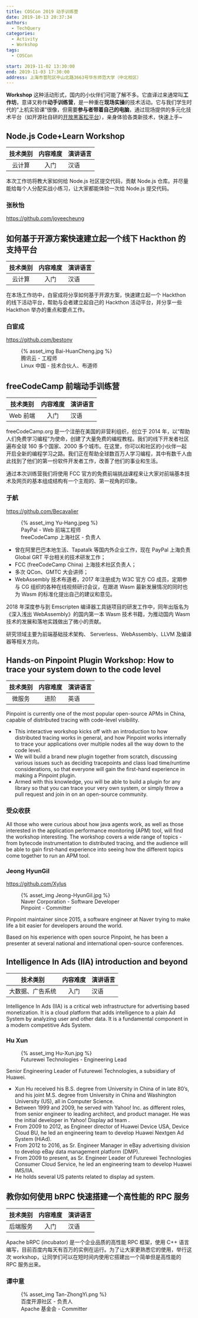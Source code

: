 ```yaml
---
title: COSCon 2019 动手训练营
date: 2019-10-13 20:37:34
authors:
  - TechQuery
categories:
  - Activity
  - Workshop
tags:
  - COSCon

start: 2019-11-02 13:30:00
end: 2019-11-03 17:30:00
address: 上海市普陀区中山北路3663号华东师范大学（中北校区）
---
```


**Workshop** 这种活动形式，国内的小伙伴们可能了解不多。它直译过来通常叫**工作坊**，意译又称作**动手训练营**，是一种重在**现场实操**的技术活动。它与我们学生时代的“上机实验课”很像，但需要**参与者带着自己的电脑**，通过现场提供的多元化技术平台（如开源社自研的[开放黑客松平台][1]），亲身体验各类新技术，快速上手~

<!-- more -->

## Node.js Code+Learn Workshop

| 技术类别 | 内容难度 | 演讲语言 |
| :------: | :------: | :------- |
|  云计算  |   入门   | 汉语     |

本次工作坊将教大家如何给 Node.js 社区提交代码，贡献 Node.js 仓库。并尽量能给每个人分配实战小练习，让大家都能体验一次给 Node.js 提交代码。

### 张秋怡

https://github.com/joyeecheung

## 如何基于开源方案快速建立起一个线下 Hackthon 的支持平台

| 技术类别 | 内容难度 | 演讲语言 |
| :------: | :------: | :------- |
|  云计算  |   入门   | 汉语     |

在本场工作坊中，白宦成将分享如何基于开源方案，快速建立起一个 Hackthon 的线下活动平台，帮助与会者建立起自己的 Hackthon 活动平台，并分享一些 Hackthon 举办的重点和要点工作。

### 白宦成

https://github.com/bestony

<figure>
{% asset_img Bai-HuanCheng.jpg %}
  <figcaption>腾讯云 - 工程师</figcaption>
  <figcaption>Linux 中国 - 技术合伙人、布道师</figcaption>
</figure>

## freeCodeCamp 前端动手训练营

| 技术类别 | 内容难度 | 演讲语言 |
| :------: | :------: | :------- |
| Web 前端 |   入门   | 汉语     |

freeCodeCamp.org 是一个注册在美国的非营利组织，创立于 2014 年，以“帮助人们免费学习编程”为使命，创建了大量免费的编程教程。我们的线下开发者社区遍布全球 160 多个国家、2000 多个城市。在这里，你可以和社区的小伙伴一起开启全新的编程学习之路。我们正在帮助全球数百万人学习编程，其中有数千人由此找到了他们的第一份软件开发者工作，改善了他们的事业和生活。

通过本次训练营我们将使用 FCC 官方的免费前端挑战课程来让大家对前端基本技术及网页的基本组成结构有一个主观的、第一视角的印象。

### 于航

https://github.com/Becavalier

<figure>
{% asset_img Yu-Hang.jpeg %}
  <figcaption>PayPal - Web 前端工程师</figcaption>
  <figcaption>freeCodeCamp 上海社区 - 负责人</figcaption>
</figure>

- 曾在阿里巴巴本地生活、Tapatalk 等国内外企业工作，现在 PayPal 上海负责 Global GRT 平台相关的技术研发工作；
- FCC (freeCodeCamp China) 上海技术社区负责人；
- 多次 QCon、GMTC 大会讲师；
- WebAssembly 技术布道者，2017 年注册成为 W3C 官方 CG 成员，定期参与 CG 组织的各种在线视频研讨会议，在跟进 Wasm 最新发展情况的同时也为 Wasm 的标准化提出自己的建议和意见。

2018 年深度参与到 Emscripten 编译器工具链项目的研发工作中，同年出版名为《深入浅出 WebAssembly》的国内第一本 Wasm 技术书籍，为推动国内 Wasm 技术的发展和落地实践做出了微小的贡献。

研究领域主要为前端基础技术架构、 Serverless、WebAssembly、LLVM 及编译器等相关方向。

## Hands-on Pinpoint Plugin Workshop: How to trace your system down to the code level

| 技术类别 | 内容难度 | 演讲语言 |
| :------: | :------: | :------- |
|  微服务  |   进阶   | 英语     |

Pinpoint is currently one of the most popular open-source APMs in China, capable of distributed tracing with code-level visibility.

- This interactive workshop kicks off with an introduction to how distributed tracing works in general, and how Pinpoint works internally to trace your applications over multiple nodes all the way down to the code level.
- We will build a brand new plugin together from scratch, discussing various issues such as deciding tracepoints and class load time/runtime considerations, so that everyone will gain the first-hand experience in making a Pinpoint plugin.
- Armed with this knowledge, you will be able to build a plugin for any library so that you can trace your very own system, or simply throw a pull request and join in on an open-source community.

### 受众收获

All those who were curious about how java agents work, as well as those interested in the application performance monitoring (APM) tool, will find the workshop interesting. The workshop covers a wide range of topics - from bytecode instrumentation to distributed tracing, and the audience will be able to gain first-hand experience into seeing how the different topics come together to run an APM tool.

### Jeong HyunGil

https://github.com/Xylus

<figure>
{% asset_img Jeong-HyunGil.jpg %}
  <figcaption>Naver Corporation - Software Developer</figcaption>
  <figcaption>Pinpoint - Committer</figcaption>
</figure>

Pinpoint maintainer since 2015, a software engineer at Naver trying to make life a bit easier for developers around the world.

Based on his experience with open source Pinpoint, he has been a presenter at several national and international open-source conferences.

## Intelligence In Ads (IIA) introduction and beyond

|     技术类别     | 内容难度 | 演讲语言 |
| :--------------: | :------: | :------- |
| 大数据、广告系统 |   入门   | 汉语     |

Intelligence In Ads (IIA) is a critical web infrastructure for advertising based monetization. It is a cloud platform that adds intelligence to a plain Ad System by analyzing user and other data. It is a fundamental component in a modern competitive Ads System.

### Hu Xun

<figure>
{% asset_img Hu-Xun.jpg %}
  <figcaption>Futurewei Technologies - Engineering Lead</figcaption>
</figure>

Senior Engineering Leader of Futurewei Technologies, a subsidiary of Huawei.

- Xun Hu received his B.S. degree from University in China of in late 80’s, and his joint M.S. degree from University in China and Washington University (US), all in Computer Science.
- Between 1999 and 2009, he served with Yahoo! Inc. as different roles, from senior engineer to leading architect, and product manager. He was the initial developer in Yahoo! Display ad team .
- From 2009 to 2012, as Engineer director of Huawei Device USA, Device Cloud BU, he led an engineering team to develop Huawei Nextgen Ad System (HiAd).
- From 2012 to 2016, as Sr. Engineer Manager in eBay advertising division to develop eBay data management platform (DMP).
- From 2009 to present, as Sr. Engineer Leader of Futurewei Technologies Consumer Cloud Service, he led an engineering team to develop Huawei IMS/IIA.
- He holds several US patents related to display ad system.

## 教你如何使用 bRPC 快速搭建一个高性能的 RPC 服务

| 技术类别 | 内容难度 | 演讲语言 |
| :------: | :------: | :------- |
| 后端服务 |   入门   | 汉语     |

Apache bRPC (incubator) 是一个企业品质的高性能 RPC 框架，使用 C++ 语言编写，目前百度内每天有百万的实例在运行。为了让大家更熟悉它的使用，举行这次 workshop，让同学们可以在短时间内使用它搭建出一个简单但是高性能的 RPC 服务出来。

### 谭中意

<figure>
{% asset_img Tan-ZhongYi.png %}
  <figcaption>百度开源社区 - 负责人</figcaption>
  <figcaption>Apache 基金会 - Committer</figcaption>
</figure>

[1]: http://hacking.kaiyuanshe.cn/
